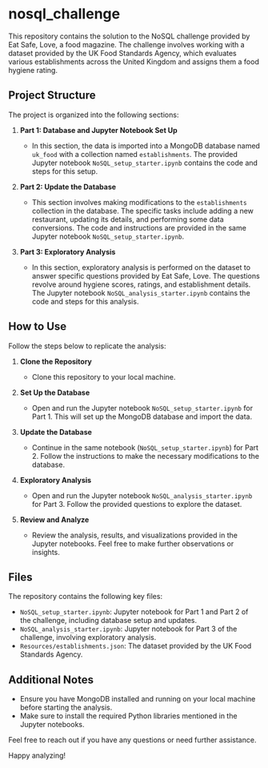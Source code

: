 # nosql_challenge


This repository contains the solution to the NoSQL challenge provided by Eat Safe, Love, a food magazine. The challenge involves working with a dataset provided by the UK Food Standards Agency, which evaluates various establishments across the United Kingdom and assigns them a food hygiene rating.

## Project Structure

The project is organized into the following sections:

1. **Part 1: Database and Jupyter Notebook Set Up**
   - In this section, the data is imported into a MongoDB database named `uk_food` with a collection named `establishments`. The provided Jupyter notebook `NoSQL_setup_starter.ipynb` contains the code and steps for this setup.

2. **Part 2: Update the Database**
   - This section involves making modifications to the `establishments` collection in the database. The specific tasks include adding a new restaurant, updating its details, and performing some data conversions. The code and instructions are provided in the same Jupyter notebook `NoSQL_setup_starter.ipynb`.

3. **Part 3: Exploratory Analysis**
   - In this section, exploratory analysis is performed on the dataset to answer specific questions provided by Eat Safe, Love. The questions revolve around hygiene scores, ratings, and establishment details. The Jupyter notebook `NoSQL_analysis_starter.ipynb` contains the code and steps for this analysis.

## How to Use

Follow the steps below to replicate the analysis:

1. **Clone the Repository**
   - Clone this repository to your local machine.

2. **Set Up the Database**
   - Open and run the Jupyter notebook `NoSQL_setup_starter.ipynb` for Part 1. This will set up the MongoDB database and import the data.

3. **Update the Database**
   - Continue in the same notebook (`NoSQL_setup_starter.ipynb`) for Part 2. Follow the instructions to make the necessary modifications to the database.

4. **Exploratory Analysis**
   - Open and run the Jupyter notebook `NoSQL_analysis_starter.ipynb` for Part 3. Follow the provided questions to explore the dataset.

5. **Review and Analyze**
   - Review the analysis, results, and visualizations provided in the Jupyter notebooks. Feel free to make further observations or insights.

## Files

The repository contains the following key files:

- `NoSQL_setup_starter.ipynb`: Jupyter notebook for Part 1 and Part 2 of the challenge, including database setup and updates.
- `NoSQL_analysis_starter.ipynb`: Jupyter notebook for Part 3 of the challenge, involving exploratory analysis.
- `Resources/establishments.json`: The dataset provided by the UK Food Standards Agency.

## Additional Notes

- Ensure you have MongoDB installed and running on your local machine before starting the analysis.
- Make sure to install the required Python libraries mentioned in the Jupyter notebooks.

Feel free to reach out if you have any questions or need further assistance.

Happy analyzing!
